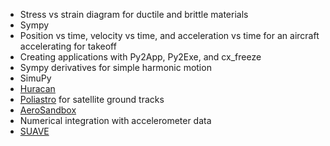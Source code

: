 * Stress vs strain diagram for ductile and brittle materials
* Sympy
* Position vs time, velocity vs time, and acceleration vs time for an aircraft accelerating for takeoff
* Creating applications with Py2App, Py2Exe, and cx_freeze
* Sympy derivatives for simple harmonic motion
* SimuPy
* [Huracan](https://github.com/alopezrivera/huracan)
* [Poliastro](https://docs.poliastro.space/en/stable/) for satellite ground tracks
* [AeroSandbox](https://github.com/peterdsharpe/AeroSandbox)
* Numerical integration with accelerometer data
* [SUAVE](https://suave.stanford.edu/index.html)
